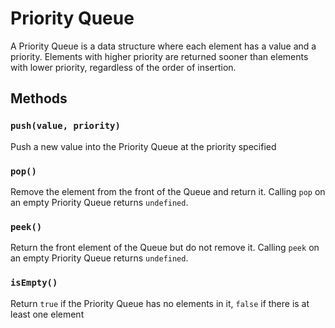 # Priority Queue

A Priority Queue is a data structure where each element has a value and a
priority. Elements with higher priority are returned sooner than elements with
lower priority, regardless of the order of insertion.

## Methods

### `push(value, priority)`

Push a new value into the Priority Queue at the priority specified

### `pop()`

Remove the element from the front of the Queue and return it.  Calling `pop` on
an empty Priority Queue returns `undefined`.

### `peek()`

Return the front element of the Queue but do not remove it.  Calling `peek` on
an empty Priority Queue returns `undefined`.

### `isEmpty()`

Return `true` if the Priority Queue has no elements in it, `false` if there is
at least one element
